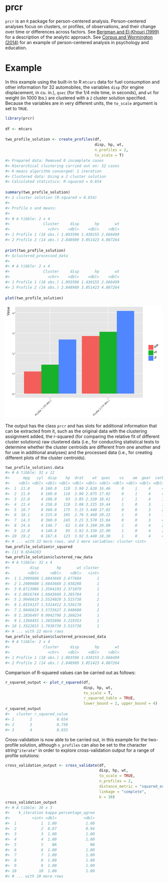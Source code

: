 
<!-- README.md is generated from README.Rmd. Please edit that file -->
prcr
====

`prcr` is an `R` package for person-centered analysis. Person-centered analyses focus on clusters, or profiles, of observations, and their change over time or differences across factors. See [Bergman and El-Khouri (1999)](http://onlinelibrary.wiley.com/doi/10.1002/(SICI)1521-4036(199910)41:6%3C753::AID-BIMJ753%3E3.0.CO;2-K/abstract) for a description of the analytic approach. See [Corpus and Wormington (2014)](http://www.tandfonline.com/doi/abs/10.1080/00220973.2013.876225) for an example of person-centered analysis in psychology and education.

Example
=======

In this example using the built-in to R `mtcars` data for fuel consumption and other information for 32 automobiles, the variables `disp` (for engine displacement, in cu. in.), `qsec` (for the 1/4 mile time, in seconds), and `wt` for weight (in 1000 lbs.) are clustered with a `2` cluster solution specified. Because the variables are in very different units, the `to_scale` argument is set to `TRUE`.

``` r
library(prcr)

df <- mtcars

two_profile_solution <- create_profiles(df, 
                                        disp, hp, wt,
                                        n_profiles = 2, 
                                        to_scale = T)
#> Prepared data: Removed 0 incomplete cases
#> Hierarchical clustering carried out on: 32 cases
#> K-means algorithm converged: 1 iteration
#> Clustered data: Using a 2 cluster solution
#> Calculated statistics: R-squared = 0.654

summary(two_profile_solution)
#> 2 cluster solution (R-squared = 0.654)
#> 
#> Profile n and means:
#> 
#> # A tibble: 2 x 4
#>               Cluster     disp       hp       wt
#>                 <chr>    <dbl>    <dbl>    <dbl>
#> 1 Profile 1 (18 obs.) 1.093596 1.430155 2.666499
#> 2 Profile 2 (14 obs.) 2.848989 3.051423 4.087264

print(two_profile_solution)
#> $clustered_processed_data
#> 
#> # A tibble: 2 x 4
#>               Cluster     disp       hp       wt
#>                 <chr>    <dbl>    <dbl>    <dbl>
#> 1 Profile 1 (18 obs.) 1.093596 1.430155 2.666499
#> 2 Profile 2 (14 obs.) 2.848989 3.051423 4.087264

plot(two_profile_solution)
```

![](README-unnamed-chunk-2-1.png)

The output has the class `prcr` and has slots for additional information that can be extracted from it, such as the original data with the clustering assignment added, the r-squared (for comparing the relative fit of different cluster solutions) raw clustered data (i.e., for conducting statistical tests to determine whether the cluster centroids are different from one another and for use in additional analyses) and the processed data (i.e., for creating different plots of the cluster centroids).

``` r
two_profile_solution$.data
#> # A tibble: 32 x 12
#>      mpg   cyl  disp    hp  drat    wt  qsec    vs    am  gear  carb
#>    <dbl> <dbl> <dbl> <dbl> <dbl> <dbl> <dbl> <dbl> <dbl> <dbl> <dbl>
#>  1  21.0     6 160.0   110  3.90 2.620 16.46     0     1     4     4
#>  2  21.0     6 160.0   110  3.90 2.875 17.02     0     1     4     4
#>  3  22.8     4 108.0    93  3.85 2.320 18.61     1     1     4     1
#>  4  21.4     6 258.0   110  3.08 3.215 19.44     1     0     3     1
#>  5  18.7     8 360.0   175  3.15 3.440 17.02     0     0     3     2
#>  6  18.1     6 225.0   105  2.76 3.460 20.22     1     0     3     1
#>  7  14.3     8 360.0   245  3.21 3.570 15.84     0     0     3     4
#>  8  24.4     4 146.7    62  3.69 3.190 20.00     1     0     4     2
#>  9  22.8     4 140.8    95  3.92 3.150 22.90     1     0     4     2
#> 10  19.2     6 167.6   123  3.92 3.440 18.30     1     0     4     4
#> # ... with 22 more rows, and 1 more variables: cluster <int>
two_profile_solution$r_squared
#> [1] 0.6544283
two_profile_solution$clustered_raw_data
#> # A tibble: 32 x 4
#>         disp        hp       wt cluster
#>        <dbl>     <dbl>    <dbl>   <int>
#>  1 1.2909608 1.6043669 2.677684       1
#>  2 1.2909608 1.6043669 2.938298       1
#>  3 0.8713986 1.3564193 2.371079       1
#>  4 2.0816744 1.6043669 3.285784       1
#>  5 2.9046619 2.5524020 3.515738       2
#>  6 1.8154137 1.5314412 3.536178       1
#>  7 2.9046619 3.5733627 3.648600       2
#>  8 1.1836497 0.9042796 3.260234       1
#>  9 1.1360455 1.3855896 3.219353       1
#> 10 1.3522815 1.7939739 3.515738       1
#> # ... with 22 more rows
two_profile_solution$clustered_processed_data
#> # A tibble: 2 x 4
#>               Cluster     disp       hp       wt
#>                 <chr>    <dbl>    <dbl>    <dbl>
#> 1 Profile 1 (18 obs.) 1.093596 1.430155 2.666499
#> 2 Profile 2 (14 obs.) 2.848989 3.051423 4.087264
```

Comparison of R-squared values can be carried out as follows:

``` r
r_squared_output <- plot_r_squared(df, 
                                   disp, hp, wt,
                                   to_scale = T,
                                   r_squared_table = TRUE,
                                   lower_bound = 2, upper_bound = 4)
r_squared_output
#>   cluster r_squared_value
#> 1       2           0.654
#> 2       3           0.750
#> 3       4           0.833
```

Cross-validation is now able to be carried out, in this example for the two-profile solution, although `n_profiles` can also be set to the character string`"iterate"` in order to explore cross-validation output for a range of profile solutions:

``` r
cross_validation_output <- cross_validate(df,
                                          disp, hp, wt,
                                          to_scale = TRUE,
                                          n_profiles = 2,
                                          distance_metric = "squared_euclidean",
                                          linkage = "complete", 
                                          k = 30)
cross_validation_output
#> # A tibble: 30 x 3
#>    k_iteration kappa percentage_agree
#>          <int> <dbl>            <dbl>
#>  1           1  1.00             1.00
#>  2           2  0.87             0.94
#>  3           3  1.00             1.00
#>  4           4  1.00             1.00
#>  5           5    NA               NA
#>  6           6  1.00             1.00
#>  7           7  1.00             1.00
#>  8           8  1.00             1.00
#>  9           9  1.00             1.00
#> 10          10  1.00             1.00
#> # ... with 20 more rows
```
